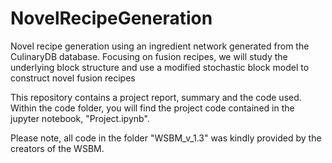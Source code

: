 # NovelRecipeGeneration
Novel recipe generation using an ingredient network generated from the CulinaryDB database. Focusing on fusion recipes, we will study the underlying block structure and use a modified stochastic block model to construct novel fusion recipes

This repository contains a project report, summary and the code used. Within the code folder, you will find the project code contained in the jupyter notebook, "Project.ipynb".

Please note, all code in the folder "WSBM_v_1.3" was kindly provided by the creators of the WSBM. 
